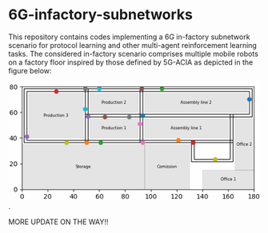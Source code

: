 # 6G-infactory-subnetworks

This repository contains codes implementing a 6G in-factory subnetwork scenario for protocol learning and other multi-agent reinforcement learning tasks. The considered in-factory scenario comprises multiple mobile robots on a factory floor inspired by those defined by 5G-ACIA as depicted in the figure below:   

![image](https://github.com/CENTRIC-WP4/6G-infactory-subnetworks/blob/main/in-factory%20(3).gif).


MORE UPDATE ON THE WAY!!
